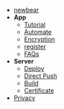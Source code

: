 <!-- docs/_sidebar.md -->

- [newbear](/en-us/#newbear)
- **App**
  - [Tutorial](/en-us/tutorial)
  - [Automate](/en-us/email)
  - [Encryption](/en-us/encryption)
  - [register](/registerUser)
  - [FAQs](/en-us/faq)
- **Server**
  - [Deploy](/en-us/deploy)
  - [Direct Push](/en-us/apns)
  - [Build](/en-us/build)
  - [Certificate](/en-us/cert)
- [Privacy](/en-us/privacy)